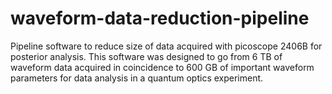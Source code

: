# waveform-data-reduction-pipeline
Pipeline software to reduce size of data acquired with picoscope 2406B for posterior analysis. This software was designed to go from 6 TB of waveform data acquired in coincidence to 600 GB of important waveform parameters for data analysis in a quantum optics experiment.
